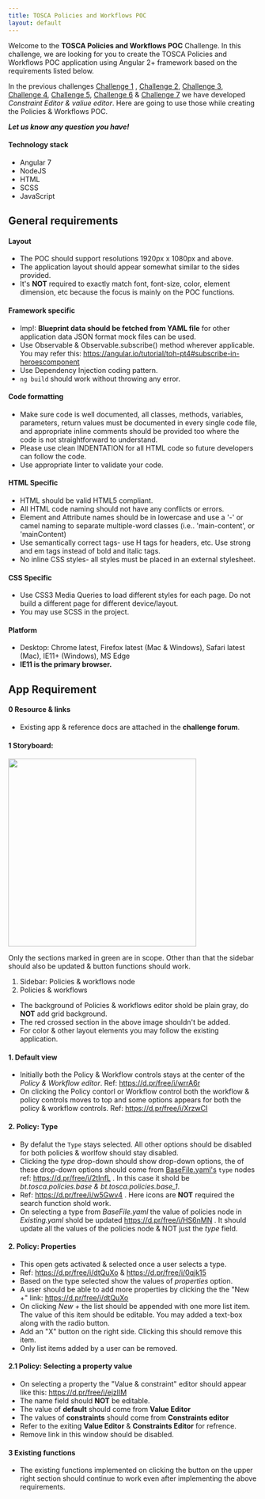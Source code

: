 ```yaml
---
title: TOSCA Policies and Workflows POC
layout: default
---
```


Welcome to the **TOSCA Policies and Workflows POC** Challenge. In this challenge, we are looking for you to create the TOSCA Policies and Workflows POC application using Angular 2+ framework based on the requirements listed below.

In the previous challenges [Challenge 1](https://www.topcoder.com/challenges/30094218/?type=develop) , [Challenge 2](https://www.topcoder.com/challenges/30095098/?type=develop), [Challenge 3](https://www.topcoder.com/challenges/30095348/?type=develop), [Challenge 4](https://apps.topcoder.com/forums/?module=Category&categoryID=72027), [Challenge 5](https://www.topcoder.com/challenges/30095768/?type=develop), [Challenge 6](https://www.topcoder.com/challenges/30095984/?type=develop) & [Challenge 7](https://www.topcoder.com/challenges/30096503/?type=develop) we have developed *Constraint Editor & valiue editor*. Here are going to use those while creating the Policies & Workflows POC.

_**Let us know any question you have!**_

#### Technology stack
* Angular 7
* NodeJS
* HTML
* SCSS
* JavaScript

## General requirements


#### Layout
* The POC should support resolutions 1920px x 1080px and above.
* The application layout should appear somewhat similar to the sides provided.
* It's **NOT** required to exactly match font, font-size, color, element dimension, etc because the focus is mainly on the POC functions.

#### Framework specific
* Imp!: **Blueprint data should be fetched from YAML file** for other application data JSON format mock files can be used.
* Use Observable & Observable.subscribe() method wherever applicable. You may refer this: https://angular.io/tutorial/toh-pt4#subscribe-in-heroescomponent
* Use Dependency Injection coding pattern.
* `ng build` should work without throwing any error.

#### Code formatting
* Make sure code is well documented, all classes, methods, variables, parameters, return values must be documented in every single code file, and appropriate inline comments should be provided too where the code is not straightforward to understand.
* Please use clean INDENTATION for all HTML code so future developers can follow the code.
* Use appropriate linter to validate your code.

#### HTML Specific
* HTML should be valid HTML5 compliant.
* All HTML code naming should not have any conflicts or errors.
* Element and Attribute names should be in lowercase and use a '-' or camel naming to separate multiple-word classes (i.e.. 'main-content', or 'mainContent)
* Use semantically correct tags- use H tags for headers, etc. Use strong and em tags instead of bold and italic tags.
* No inline CSS styles- all styles must be placed in an external stylesheet.

#### CSS Specific
* Use CSS3 Media Queries to load different styles for each page. Do not build a different page for different device/layout.
* You may use SCSS in the project.


#### Platform
* Desktop: Chrome latest, Firefox latest (Mac & Windows), Safari latest (Mac), IE11+ (Windows), MS Edge
* **IE11 is the primary browser.**


## App Requirement

#### 0 Resource & links  
* Existing app & reference docs are attached in the **challenge forum**.

#### 1 Storyboard:

<img src="https://cdn-std.dprcdn.net/files/acc_652531/ejzlIM" height="380" alt="" />   

Only the sections marked in green are in scope. Other than that the sidebar should also be updated & button functions should work.
1. Sidebar: Policies & workflows node
1. Policies & workflows

* The background of Policies & workflows editor shold be plain gray, do **NOT** add grid background.
* The red crossed section in the above image shouldn't be added.
* For color & other layout elements you may follow the existing application.


  
#### 1. Default view
* Initially both the Policy & Workflow controls stays at the center of the *Policy & Workflow editor*. Ref: https://d.pr/free/i/wrrA6r
* On clicking the Policy contorl or Workflow control both the workflow & policy controls moves to top and some options appears for both the policy & workflow controls. Ref: https://d.pr/free/i/XrzwCI

#### 2. Policy: Type
* By defalut the `Type` stays selected. All other options should be disabled for both policies & worlfow should stay disabled.
* Clicking the *type* drop-down should show drop-down options, the of these drop-down options should come from [BaseFile.yaml's](https://gitlab.com/tosca-open/poc-blueprint/blob/dev/src/assets/yaml/policies-workflows/BaseFile.yaml) `type` nodes ref: https://d.pr/free/i/2tInfL . In this case it shold be *bt.tosca.policies.base & bt.tosca.policies.base_1*.
* Ref: https://d.pr/free/i/w5Gwv4 . Here icons are **NOT** required the search function shold work.
* On selecting a type from *BaseFile.yaml* the value of policies node in *Existing.yaml* shold be updated https://d.pr/free/i/HS6nMN . It should update all the values of the policies node & NOT just the *type* field.

#### 2. Policy: Properties
* This open gets activated & selected once a user selects a type.
* Ref: https://d.pr/free/i/dtQuXo & https://d.pr/free/i/0qjk15
* Based on the type selected show the values of *properties* option.
* A user should be able to add more properties by clicking the the "New +" link: https://d.pr/free/i/dtQuXo
* On clicking *New +* the list should be appended with one more list item. The value of this item should be editable. You may added a text-box along with the radio button.
* Add an "X" button on the right side. Clicking this should remove this item.
* Only list items added by a user can be removed.

#### 2.1 Policy: Selecting a property value
* On selecting a property the "Value & constraint" editor should appear like this: https://d.pr/free/i/ejzlIM
* The name field should **NOT** be editable.
* The value of **default** should come from **Value Editor**
* The values of **constraints** should come from **Constraints editor**
* Refer to the exiting **Value Editor** & **Constraints Editor** for refrence.
* Remove link in this window should be disabled.

#### 3 Existing functions 
* The existing functions implemented on clicking the button on the upper right section should continue to work even after implementing the above requirements.
